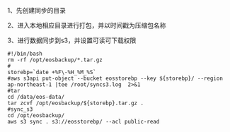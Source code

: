 
1、先创建同步的目录

2、进入本地相应目录进行打包，并以时间戳为压缩包名称

3、进行数据同步到s3，并设置可读可下载权限

    #!/bin/bash
    rm -rf /opt/eosbackup/*.tar.gz
    #
    storebp=`date +%F\-%H_%M_%S`
    #aws s3api put-object --bucket eosstorebp --key ${storebp}/ --region ap-northeast-1 |tee /root/syncs3.log  2>&1
    #tar
    cd /data/eos-data/
    tar zcvf /opt/eosbackup/${storebp}.tar.gz .
    #sync_s3
    cd /opt/eosbackup/
    aws s3 sync . s3://eosstorebp/ --acl public-read